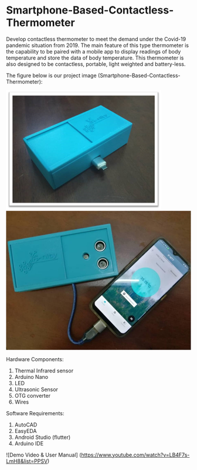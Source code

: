 # Smartphone-Based-Contactless-Thermometer

Develop contactless thermometer to meet the demand under the Covid-19 pandemic situation from 2019. The main feature of this type thermometer is the capability to be paired with a mobile app to display readings of body temperature and store the data of body temperature. This thermometer is also designed to be contactless, portable, light weighted and battery-less. 

The figure below is our project image (Smartphone-Based-Contactless-Thermometer):

![](/images/thermometer.png)                ![](/images/finalproduct.png)

Hardware Components:
1. Thermal Infrared sensor
2. Arduino Nano
3. LED
4. Ultrasonic Sensor
5. OTG converter
6. Wires

Software Requirements:
1. AutoCAD
2. EasyEDA
3. Android Studio (flutter)
4. Arduino IDE

![Demo Video & User Manual] (https://www.youtube.com/watch?v=LB4F7s-LmH8&list=PPSV)



